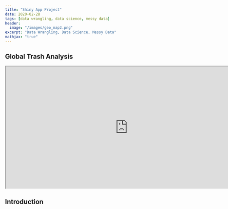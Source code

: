 ```yaml
---
title: "Shiny App Project"
date: 2020-02-28
tags: [data wrangling, data science, messy data]
header:
  image: "/images/geo_map2.png"
excerpt: "Data Wrangling, Data Science, Messy Data"
mathjax: "true"
---
```


## Global Trash Analysis

<iframe src="http://127.0.0.1:7656" width="800px" height="400px" title="W3Schools Free Online Web Tutorials"></iframe>

## **Introduction**


